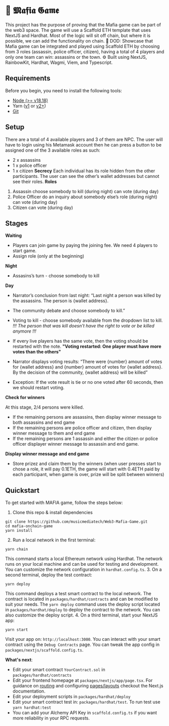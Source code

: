 # 🔫 𝕸𝖆𝖋𝖎𝖆 𝕲𝖆𝖒𝖊

This project has the purpose of proving that the Mafia game can be part of the web3 space. The game will use a Scaffold ETH template that uses NextJS and Hardhat. Most of the logic will sit off chain, but where it is possible, we can add the functionality on chain.
🧪 DOD: Showcase that Mafia game can be integrated and played using Scaffold ETH by choosing from 3 roles (assassin, police officer, citizen), having a total of 4 players and only one team can win: assassins or the town.
⚙️ Built using NextJS, RainbowKit, Hardhat, Wagmi, Viem, and Typescript.

## Requirements

Before you begin, you need to install the following tools:

- [Node (>= v18.18)](https://nodejs.org/en/download/)
- Yarn ([v1](https://classic.yarnpkg.com/en/docs/install/) or [v2+](https://yarnpkg.com/getting-started/install))
- [Git](https://git-scm.com/downloads)

## Setup

There are a total of 4 available players and 3 of them are NPC.
The user will have to login using his Metamask account then he can press a button to be assigned one of the 3 available roles as such:

- 2 x assassins
- 1 x police officer
- 1 x citizen
  **Secrecy**
  Each individual has its role hidden from the other participants.
  The user can see the other’s wallet addresses but cannot see their roles.
  **Roles**

1. Assassin
   choose somebody to kill (during night)
   can vote (during day)
2. Police Officer
   do an inquiry about somebody else’s role (during night)
   can vote (during day)
3. Citizen
   can vote (during day)

## Stages

**Waiting**

- Players can join game by paying the joining fee. We need 4 players to start game.
- Assign role (only at the beginning)

**Night**

- Assasins’s turn - choose somebody to kill

**Day**

- Narrator’s conclusion from last night: “Last night a person was killed by
  the assassins. The person is {wallet address}.
- The community debate and choose somebody to kill.”
- Voting to kill - choose somebody available from the dropdown list to kill.
  _!!! The person that was kill doesn’t have the right to vote or be killed
  anymore !!!_
- If every live players has the same vote, then the voting should be restarted with the note. **"Voting restarted: One player must have more votes than the others"**

- Narrator displays voting results: “There were {number} amount of votes
  for {wallet address} and {number} amount of votes for {wallet address}. By
  the decision of the community, {wallet address} will be killed”
- Exception: If the vote result is tie or no one voted after 60 seconds, then we should restart voting.

**Check for winners**

At this stage, 2/4 persons were killed.

- If the remaining persons are assassins, then display winner message to both assassins and end game
- If the remaining persons are police officer and citizen, then display winner message to them and end game
- If the remaining persons are 1 assassin and either the citizen or police officer displayer winner message to assassin and end game.

**Display winner message and end game**

- Store prizez and claim them by the winners (when user presses start to chose a role, it will pay 0.1ETH, the game will start with 0.4ETH paid by each participant, when game is over, prize will be split between winners)

## Quickstart

To get started with MAFIA game, follow the steps below:

1. Clone this repo & install dependencies

```
git clone https://github.com/musicmediatech/Web3-Mafia-Game.git
cd mafia-onchain-game
yarn install
```

2. Run a local network in the first terminal:

```
yarn chain
```

This command starts a local Ethereum network using Hardhat. The network runs on your local machine and can be used for testing and development. You can customize the network configuration in `hardhat.config.ts`. 3. On a second terminal, deploy the test contract:

```
yarn deploy
```

This command deploys a test smart contract to the local network. The contract is located in `packages/hardhat/contracts` and can be modified to suit your needs. The `yarn deploy` command uses the deploy script located in `packages/hardhat/deploy` to deploy the contract to the network. You can also customize the deploy script. 4. On a third terminal, start your NextJS app:

```
yarn start
```

Visit your app on: `http://localhost:3000`. You can interact with your smart contract using the `Debug Contracts` page. You can tweak the app config in `packages/nextjs/scaffold.config.ts`.

**What's next**:

- Edit your smart contract `YourContract.sol` in `packages/hardhat/contracts`
- Edit your frontend homepage at `packages/nextjs/app/page.tsx`. For guidance on [routing](https://nextjs.org/docs/app/building-your-application/routing/defining-routes) and configuring [pages/layouts](https://nextjs.org/docs/app/building-your-application/routing/pages-and-layouts) checkout the Next.js documentation.
- Edit your deployment scripts in `packages/hardhat/deploy`
- Edit your smart contract test in: `packages/hardhat/test`. To run test use `yarn hardhat:test`
- You can add your Alchemy API Key in `scaffold.config.ts` if you want more reliability in your RPC requests.
